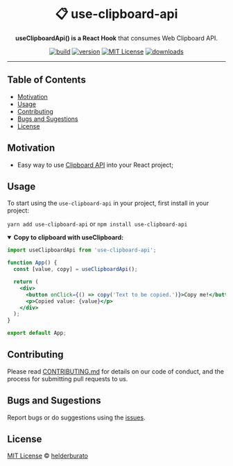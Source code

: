 <div align="center">
  <h1>📋 use-clipboard-api</h1>

  <p><strong>useClipboardApi() is a React Hook</strong> that consumes Web Clipboard API.</p>

<!-- prettier-ignore-start -->
[![build][build-badge]][build]
[![version][version-badge]][package]
[![MIT License][license-badge]][license]
[![downloads][downloads-badge]][npmtrends]
<!-- prettier-ignore-end -->

</div>

---

## Table of Contents

<!-- START doctoc generated TOC please keep comment here to allow auto update -->
<!-- DON'T EDIT THIS SECTION, INSTEAD RE-RUN doctoc TO UPDATE -->

- [Motivation](#motivation)
- [Usage](#usage)
- [Contributing](#contributing)
- [Bugs and Sugestions](#bugs-and-sugestions)
- [License](#license)

<!-- END doctoc generated TOC please keep comment here to allow auto update -->

## Motivation

- Easy way to use [Clipboard API](https://developer.mozilla.org/en-US/docs/Web/API/Clipboard_API) into your React project;

## Usage

To start using the `use-clipboard-api` in your project, first install in your project:

`yarn add use-clipboard-api` or `npm install use-clipboard-api`

<details open>
<summary><strong>Copy to clipboard with useClipboard:</strong></summary>

```jsx
import useClipboardApi from 'use-clipboard-api';

function App() {
  const [value, copy] = useClipboardApi();

  return (
    <div>
      <button onClick={() => copy('Text to be copied.')}>Copy me!</button>
      <p>Copied value: {value}</p>
    </div>
  );
}

export default App;
```

</details>

## Contributing

Please read [CONTRIBUTING.md](CONTRIBUTING.md) for details on our code of conduct, and the process for submitting pull requests to us.

## Bugs and Sugestions

Report bugs or do suggestions using the [issues](https://github.com/helderburato/use-clipboard-api/issues).

## License

[MIT License](LICENSE) © [helderburato](https://helderburato.com)

<!-- prettier-ignore-start -->
[version-badge]: https://img.shields.io/npm/v/use-clipboard-api.svg?style=flat-square
[package]: https://www.npmjs.com/package/use-clipboard-api
[downloads-badge]: https://img.shields.io/npm/dm/use-clipboard-api.svg?style=flat-square
[npmtrends]: http://www.npmtrends.com/use-clipboard-api
[license-badge]: https://img.shields.io/npm/l/use-clipboard-api.svg?style=flat-square
[license]: https://github.com/helderburato/use-clipboard-api/blob/master/LICENSE
[build]: https://github.com/helderburato/use-clipboard-api/actions
[build-badge]: https://github.com/helderburato/use-clipboard-api/actions/workflows/ci.yml/badge.svg
<!-- prettier-ignore-end -->
